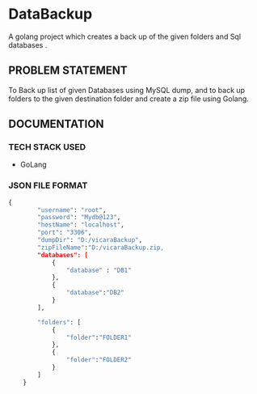 # DataBackup
A golang project which creates a back up of the given  folders and Sql databases .

## PROBLEM STATEMENT

To Back up list of given Databases using MySQL dump, and to back up folders to the given destination folder and create a zip file using Golang.

## DOCUMENTATION

### TECH STACK USED 
* GoLang

### JSON FILE FORMAT

``` python 
{
		"username": "root",
		"password": "Mydb@123",
		"hostName": "localhost",
		"port": "3306",
		"dumpDir": "D:/vicaraBackup",
		"zipFileName":"D:/vicaraBackup.zip,
		"databases": [
			{
				"database" : "DB1"
			},
			{
				"database":"DB2"
			}
		],

		"folders": [
			{
				"folder":"FOLDER1"
			},
			{
				"folder":"FOLDER2"
			}
		]
	}

```


